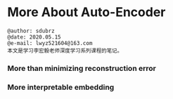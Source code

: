 # More About Auto-Encoder

```
@author: sdubrz
@date: 2020.05.15
@e-mail: lwyz521604@163.com
本文是学习李宏毅老师深度学习系列课程的笔记。
```

### More than minimizing reconstruction error


### More interpretable embedding
